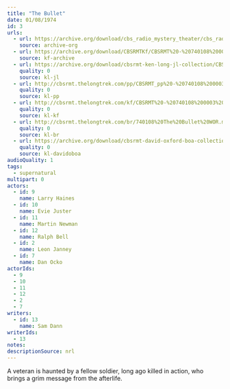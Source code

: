 ```yaml
---
title: "The Bullet"
date: 01/08/1974
id: 3
urls: 
  - url: https://archive.org/download/cbs_radio_mystery_theater/cbs_radio_mystery_theater-0001-0050.zip/cbs_radio_mystery_theater-0001-0050%2Fcbsrmt_0003_bullet.mp3
    source: archive-org
  - url: https://archive.org/download/CBSRMTKf/CBSRMT%20-%20740108%200003%20The%20Bullet_kf.mp3
    source: kf-archive
  - url: https://archive.org/download/cbsrmt-ken-long-jl-collection/CBSRMT - 740108 0003 The Bullet (distorted)_jl.mp3
    quality: 0
    source: kl-jl
  - url: http://cbsrmt.thelongtrek.com/pp/CBSRMT_pp%20-%20740108%200003%20The%20Bullet.mp3
    quality: 0
    source: kl-pp
  - url: http://cbsrmt.thelongtrek.com/kf/CBSRMT%20-%20740108%200003%20The%20Bullet_kf.mp3
    quality: 0
    source: kl-kf
  - url: http://cbsrmt.thelongtrek.com/br/740108%20The%20Bullet%20WOR.mp3
    quality: 0
    source: kl-br
  - url: https://archive.org/download/cbsrmt-david-oxford-boa-collection/CBSRMT-740108-0003-The-Bullet-(64-44)_kf-{BoA}.mp3
    quality: 0
    source: kl-davidoboa
audioQuality: 1
tags: 
  - supernatural
multipart: 0
actors:  
  - id: 9
    name: Larry Haines  
  - id: 10
    name: Evie Juster  
  - id: 11
    name: Martin Newman  
  - id: 12
    name: Ralph Bell  
  - id: 2
    name: Leon Janney  
  - id: 7
    name: Dan Ocko
actorIds:  
  - 9  
  - 10  
  - 11  
  - 12  
  - 2  
  - 7
writers:  
  - id: 13
    name: Sam Dann
writerIds:  
  - 13
notes: 
descriptionSource: nrl
---
```

A veteran is haunted by a fellow soldier, long ago killed in action, who brings a grim message from the afterlife.